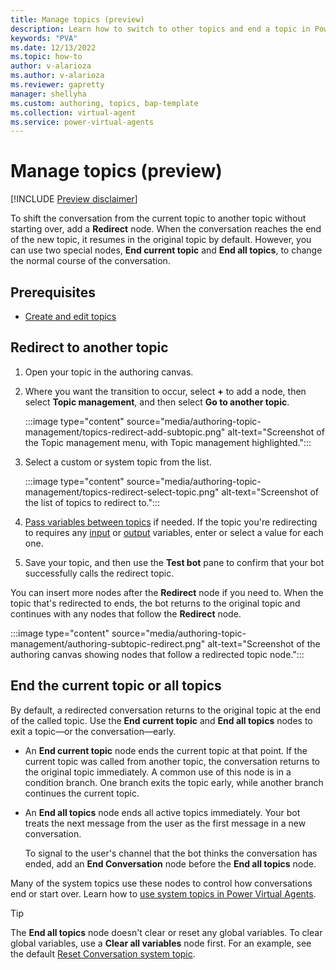 ```yaml
---
title: Manage topics (preview)
description: Learn how to switch to other topics and end a topic in Power Virtual Agents preview.
keywords: "PVA"
ms.date: 12/13/2022
ms.topic: how-to
author: v-alarioza
ms.author: v-alarioza
ms.reviewer: gapretty
manager: shellyha
ms.custom: authoring, topics, bap-template
ms.collection: virtual-agent
ms.service: power-virtual-agents
---
```


# Manage topics (preview)

[!INCLUDE [Preview disclaimer](includes/public-preview-disclaimer.md)]

To shift the conversation from the current topic to another topic without starting over, add a **Redirect** node. When the conversation reaches the end of the new topic, it resumes in the original topic by default. However, you can use two special nodes, **End current topic** and **End all topics**, to change the normal course of the conversation.

## Prerequisites

- [Create and edit topics](authoring-create-edit-topics.md)

## Redirect to another topic

1. Open your topic in the authoring canvas.

1. Where you want the transition to occur, select **+** to add a node, then select **Topic management**, and then select **Go to another topic**.

    :::image type="content" source="media/authoring-topic-management/topics-redirect-add-subtopic.png" alt-text="Screenshot of the Topic management menu, with Topic management highlighted.":::

1. Select a custom or system topic from the list.

    :::image type="content" source="media/authoring-topic-management/topics-redirect-select-topic.png" alt-text="Screenshot of the list of topics to redirect to.":::

1. [Pass variables between topics](authoring-variables.md#passing-variables-between-topics) if needed. If the topic you're redirecting to requires any [input](/authoring-variables.md#receive-values-from-other-topics) or [output](/authoring-variables.md#return-values-to-original-topics) variables, enter or select a value for each one.

1. Save your topic, and then use the **Test bot** pane to confirm that your bot successfully calls the redirect topic.

You can insert more nodes after the **Redirect** node if you need to. When the topic that's redirected to ends, the bot returns to the original topic and continues with any nodes that follow the **Redirect** node.

:::image type="content" source="media/authoring-topic-management/authoring-subtopic-redirect.png" alt-text="Screenshot of the authoring canvas showing nodes that follow a redirected topic node.":::

## End the current topic or all topics

By default, a redirected conversation returns to the original topic at the end of the called topic. Use the **End current topic** and **End all topics** nodes to exit a topic&mdash;or the conversation&mdash;early.

- An **End current topic** node ends the current topic at that point. If the current topic was called from another topic, the conversation returns to the original topic immediately. A common use of this node is in a condition branch. One branch exits the topic early, while another branch continues the current topic.
- An **End all topics** node ends all active topics immediately. Your bot treats the next message from the user as the first message in a new conversation.

    To signal to the user's channel that the bot thinks the conversation has ended, add an **End Conversation** node before the **End all topics** node.

Many of the system topics use these nodes to control how conversations end or start over. Learn how to [use system topics in Power Virtual Agents](authoring-system-topics.md).

> [!TIP]
> The **End all topics** node doesn't clear or reset any global variables. To clear global variables, use a **Clear all variables** node first. For an example, see the default [Reset Conversation system topic](authoring-system-topics.md#reset-conversation).
